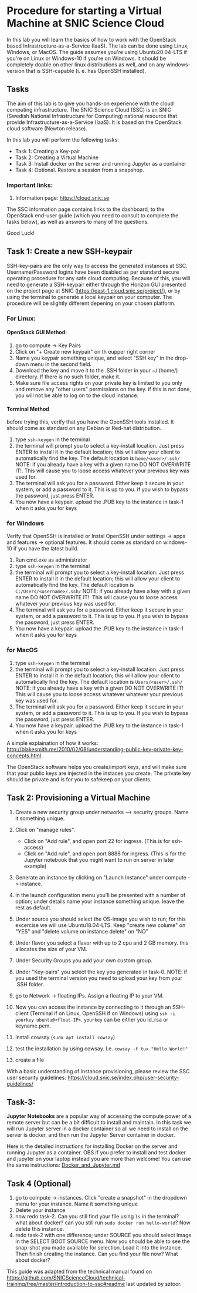 # Procedure for starting a Virtual Machine at SNIC Science Cloud

In this lab you will learn the basics of how to work with the OpenStack based Infrastructure-as-a-Service (IaaS). The lab can be done using Linux, Windows, or MacOS. The guide assumes you're using Ubuntu20.04-LTS if you're on Linux or Windows-10 if you're on Windows. It should be completely doable on other linux distributions as well, and on any windows-version that is SSH-capable (i. e. has OpenSSH installed).  

## Tasks

The aim of this lab is to give you hands-on experience with the cloud computing infrastructure. The SNIC Science Cloud (SSC) is an SNIC (Swedish National Infrastructure for Computing) national resource that provide Infrastructure-as-a-Service (IaaS). It is based on the OpenStack cloud software (Newton release).

In this lab you will perform the following tasks: 

* Task 1: Creating a Key-pair
* Task 2: Creating a Virtual Machine
* Task 3: Install docker on the server and running Jupyter as a container 
* Task 4: Optional. Restore a session from a snapshop.


### Important links:  

1.	Information page: https://cloud.snic.se

The SSC information page contains links to the dashboard, to the OpenStack end-user guide (which you need to consult to complete the tasks below), as well as answers to many of the questions. 

Good Luck!

## Task 1: Create a new SSH-keypair
SSH-key-pairs are the only way to access the generated instances at SSC. Username/Password logins have been disabled as per standard secure operating procedure for any safe cloud computing. Because of this, you will need to generate a SSH-keypair either through the Horizon GUI presented on the project page at SNIC (https://east-1.cloud.snic.se/project/), or by using the terminal to generate a local keypair on your computer. The procedure will be slightly different depening on your chosen platform.

### For Linux:
#### OpenStack GUI Method:
1. 	go to compute -> Key Pairs
2. 	Click on "+ Create new keypair" on th eupper right corner
3. 	Name you keypair something unique, and select "SSH key" in the drop-down menu in the second field.
4. 	Download the key and move it to the .SSH folder in your ~/ (home/) directory. If there is no such folder, make it.
5. 	Make sure file access rights on your private key is limited to you only and remove any "other users" permissions on the key. if this is not done, you will not be able to log on to the cloud instance.

#### Terminal Method
before trying this, verify that you have the OpenSSH tools installed. It should come as standard on any Debian or Red-hat distribution.

1.  type `ssh-keygen` in the terminal
2.  the terminal will prompt you to select a key-install location. Just press ENTER to install it in the default location; this will allow your client to automatically find the key. The default location is `home/<user>/.ssh/` NOTE: if you already have a key with a given name DO NOT OVERWRITE IT!. This will cause you to loose access whatever your previous key was used for.
3.  The terminal will ask you for a password. Either keep it secure in your system, or add a password to it. This is up to you. If you wish to bypass the password, just press ENTER.
4.  You now have a keypair. upload the .PUB key to the instance in task-1 when it asks you for keys

### for Windows

Verify that OpenSSH is installed or Instal OpenSSH under settings -> apps and features -> optional features. It should come as standard on windows-10 if you have the latest build.

1.  Run cmd.exe as administrator
2.  type `ssh-keygen` in the terminal
3.  the terminal will prompt you to select a key-install location. Just press ENTER to install it in the default location; this will allow your client to automatically find the key. The default location is `C:/Users/<username>/.ssh/` NOTE: if you already have a key with a given name DO NOT OVERWRITE IT!. This will cause you to loose access whatever your previous key was used for.
4.  The terminal will ask you for a password. Either keep it secure in your system, or add a password to it. This is up to you. If you wish to bypass the password, just press ENTER.
5.  You now have a keypair. upload the .PUB key to the instance in task-1 when it asks you for keys

### for MacOS

1.  type `ssh-keygen` in the terminal
2.  the terminal will prompt you to select a key-install location. Just press ENTER to install it in the default location; this will allow your client to automatically find the key. The default location is `Users/<user>/.ssh/` NOTE: if you already have a key with a given DO NOT OVERWRITE IT! This will cause you to loose access whatever whatever your previous key was used for.
3.  The terminal will ask you for a password. Either keep it secure in your system, or add a password to it. This is up to you. If you wish to bypass the password, just press ENTER.
4.  You now have a keypair. upload the .PUB key to the instance in task-1 when it asks you for keys

A simple explaination of how it works: http://blakesmith.me/2010/02/08/understanding-public-key-private-key-concepts.html. 

The OpenStack software helps you create/import keys, and will make sure that your public keys are injected in the instaces you create. The private key should be private and is for you to safekeep on your clients. 


## Task 2: Provisioning a Virtual Machine

1. 	Create a new security group under networks --> security groups. Name it something unique.
2. 	Click on "manage rules".
 	- Click on "Add rule", and open port 22 for ingress. (This is for ssh-access)
 	- Click on "Add rule", and open port 8888 for ingress. (This is for the Jupyter notebook that you might want to run on server in later example)

3. 	Generate an instance by clicking on "Launch Instance" under compute -> instance.
4. 	in the launch configuration menu you'll be presented with a number of option; under details name your instance something unique. leave the rest as default.
5. 	Under source you should select the OS-image you wish to run; for this excercise we will use Ubuntu18.04-LTS. Keep "create new colume" on "YES" and "delete volume on instance delete" on "NO"
6. 	Under flavor you select a flavor with up to 2 cpu and 2 GB memory. this allocates the size of your VM.
7. 	Under Security Groups you add your own custom group.
8. 	Under "Key-pairs" you select the key you generated in task-0.
    NOTE: if you used the terminal version you need to upload your key from your .SSH folder.
9. 	go to Network -> floating IPs. Assign a floating IP to your VM.
10. Now you can access the instance by connecting to it through an SSH-client (Terminal if on Linux, OpenSSH if on Windows) using `ssh -i yourkey ubuntu@<float-IP>`. `yourkey` can be either you id_rsa or keyname.pem.
11. install cowsay (`sudo apt install cowsay`)
12. test the installation by using cowsay. I.e. `cowsay -f tux "Hello World!"`
13. create a file

With a basic understanding of instance provisioning, please review the SSC user security guidelines: https://cloud.snic.se/index.php/user-security-guidelines/

## Task-3:

**Jupyter Notebooks** are a popular way of accessing the compute power of a remote server but can be a bit difficult to install and maintain. In this task we will run Jupyter server in a docker container so all we need to install on the server is docker, and then run the Jupyter Server container in docker.

Here is the detailed instructions for installing Docker on the server and running Jupyter as a container. OBS if you prefer to install and test docker and jupyter on your laptop instead you are more than welcome! You can use the same instructions: [Docker_and_Jupyter.md](Docker_and_Jupyter.md)


## Task 4 (Optional)

1.  go to compute -> instances. Click "create a snapshot" in the dropdown menu for your instance. Name it something unique
2.  Delete your instance
3.  now redo task-2. Can you still find your file using `ls` in the terminal? what about docker? can you still run `sudo docker run hello-world`? Now delete this instance.
4.  redo task-2 with one difference; under SOURCE you should select Image in the SELECT BOOT SOURCE menu. Now you should be able to see the snap-shot you made available for selection. Load it into the instance. Then finish creating the instance. Can you find your file now? What about docker? 

This guide was adapted from the technical manual found on 
https://github.com/SNICScienceCloud/technical-training/tree/master/introduction-to-ssc#readme
last updated by sztoor.

